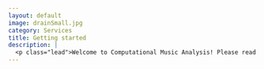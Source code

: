 ```yaml
---
layout: default
image: drainSmall.jpg
category: Services
title: Getting started
description: |
  <p class="lead">Welcome to Computational Music Analysis! Please read the following in preparation for our first meeting on Monday, May 9.<ul><li><a href="/introductions/">Introduction to the course</a></li><li><a href="http://kris.shaffermusic.com/2016/01/computational-musicology/">What is computational musicology?</a></li></ul></p><p class="lead">You also may be interested in seeing <a href="/results2014/">the materials and project results</a> from a previous offering of this course in May 2014.</p>
---
```

